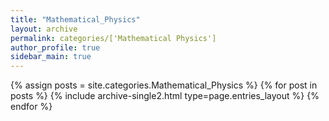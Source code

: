 ```yaml
---
title: "Mathematical_Physics"
layout: archive
permalink: categories/['Mathematical Physics']
author_profile: true
sidebar_main: true
---
```



{% assign posts = site.categories.Mathematical_Physics %}
{% for post in posts %} {% include archive-single2.html type=page.entries_layout %} {% endfor %}